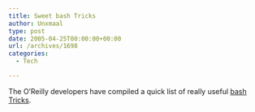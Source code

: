```yaml
---
title: Sweet bash Tricks
author: Unxmaal
type: post
date: 2005-04-25T00:00:00+00:00
url: /archives/1698
categories:
  - Tech

---
```

The O&#8217;Reilly developers have compiled a quick list of really useful [bash Tricks][1].

 [1]: http://oreillynet.com/pub/wlg/6915